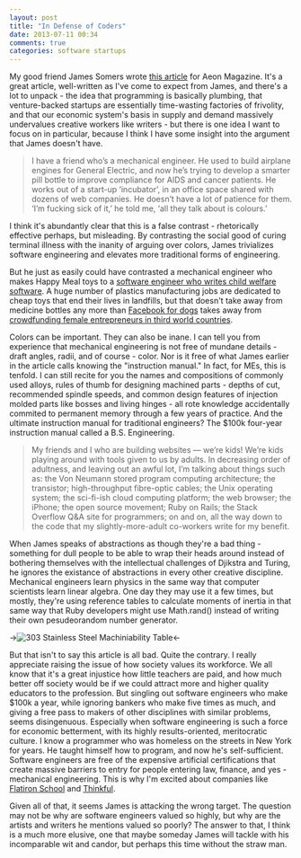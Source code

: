 ```yaml
---
layout: post
title: "In Defense of Coders"
date: 2013-07-11 00:34
comments: true
categories: software startups
---
```


My good friend James Somers wrote [this article](http://www.aeonmagazine.com/living-together/james-somers-web-developer-money/) for Aeon Magazine. It's a great article, well-written as I've come to expect from James, and there's a lot to unpack - the idea that programming is basically plumbing, that venture-backed startups are essentially time-wasting factories of frivolity, and that our economic system's basis in supply and demand massively undervalues creative workers like writers - but there is one idea I want to focus on in particular, because I think I have some insight into the argument that James doesn't have.

> I have a friend who’s a mechanical engineer. He used to build airplane engines for General Electric, and now he’s trying to develop a smarter pill bottle to improve compliance for AIDS and cancer patients. He works out of a start-up ‘incubator’, in an office space shared with dozens of web companies. He doesn’t have a lot of patience for them. ‘I’m fucking sick of it,’ he told me, ‘all they talk about is colours.’

I think it's abundantly clear that this is a false contrast - rhetorically effective perhaps, but misleading. By contrasting the social good of curing terminal illness with the inanity of arguing over colors, James trivializes software engineering and elevates more traditional forms of engineering.

But he just as easily could have contrasted a mechanical engineer who makes Happy Meal toys to a [software engineer who writes child welfare software](http://pivotallabs.com/see-your-work-product-in-its-natural-habitat/). A huge number of plastics manufacturing jobs are dedicated to cheap toys that end their lives in landfills, but that doesn't take away from medicine bottles any more than [Facebook for dogs](http://www.wheremydogsat.com/) takes away from [crowdfunding female entrepreneurs in third world countries](http://www.kiva.org).

Colors can be important. They can also be inane. I can tell you from experience that mechanical engineering is not free of mundane details - draft angles, radii, and of course - color. Nor is it free of what James earlier in the article calls knowing the "instruction manual." In fact, for MEs, this is tenfold. I can still recite for you the names and compositions of commonly used alloys, rules of thumb for designing machined parts - depths of cut, recommended spindle speeds, and common design features of injection molded parts like bosses and living hinges - all rote knowledge accidentally commited to permanent memory through a few years of practice. And the ultimate instruction manual for traditional engineers? The $100k four-year instruction manual called a B.S. Engineering.

> My friends and I who are building websites — we’re kids! We’re kids playing around with tools given to us by adults. In decreasing order of adultness, and leaving out an awful lot, I’m talking about things such as: the Von Neumann stored program computing architecture; the transistor; high-throughput fibre-optic cables; the Unix operating system; the sci-fi-ish cloud computing platform; the web browser; the iPhone; the open source movement; Ruby on Rails; the Stack Overflow Q&A site for programmers; on and on, all the way down to the code that my slightly-more-adult co-workers write for my benefit.

When James speaks of abstractions as though they're a bad thing - something for dull people to be able to wrap their heads around instead of bothering themselves with the intellectual challenges of Djikstra and Turing, he ignores the existance of abstractions in every other creative discipline. Mechanical engineers learn physics in the same way that computer scientists learn linear algebra. One day they may use it a few times, but mostly, they're using reference tables to calculate moments of inertia in that same way that Ruby developers might use Math.rand() instead of writing their own pesudeorandom number generator.

->![303 Stainless Steel Machiniability Table](/images/blog/303-table.jpg)<-

But that isn't to say this article is all bad. Quite the contrary. I really appreciate raising the issue of how society values its workforce. We all know that it's a great injustice how little teachers are paid, and how much better off society would be if we could attract more and higher quality educators to the profession. But singling out software engineers who make $100k a year, while ignoring bankers who make five times as much, and giving a free pass to makers of other disciplines with similar problems, seems disingenuous. Especially when software engineering is such a force for economic betterment, with its highly results-oriented, meritocratic culture. I know a programmer who was homeless on the streets in New York for years. He taught himself how to program, and now he's self-sufficient. Software engineers are free of the expensive artificial certifications that create massive barriers to entry for people entering law, finance, and yes - mechanical engineering. This is why I'm excited about companies like [Flatiron School](http://www.flatironschool.com) and [Thinkful](http://www.thinkful.com).

Given all of that, it seems James is attacking the wrong target. The question may not be why are software engineers valued so highly, but why are the artists and writers he mentions valued so poorly? The answer to that, I think is a much more elusive, one that maybe someday James will tackle with his incomparable wit and candor, but perhaps this time without the straw man.
